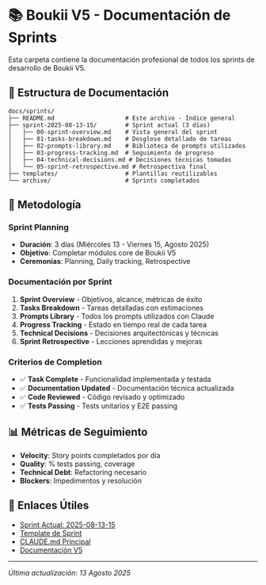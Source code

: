 # 📚 Boukii V5 - Documentación de Sprints

Esta carpeta contiene la documentación profesional de todos los sprints de desarrollo de Boukii V5.

## 📁 Estructura de Documentación

```
docs/sprints/
├── README.md                    # Este archivo - Índice general
├── sprint-2025-08-13-15/        # Sprint actual (3 días)
│   ├── 00-sprint-overview.md    # Vista general del sprint
│   ├── 01-tasks-breakdown.md    # Desglose detallado de tareas
│   ├── 02-prompts-library.md    # Biblioteca de prompts utilizados
│   ├── 03-progress-tracking.md  # Seguimiento de progreso
│   ├── 04-technical-decisions.md # Decisiones técnicas tomadas
│   └── 05-sprint-retrospective.md # Retrospectiva final
├── templates/                   # Plantillas reutilizables
└── archive/                     # Sprints completados
```

## 🎯 Metodología

### Sprint Planning
- **Duración**: 3 días (Miércoles 13 - Viernes 15, Agosto 2025)
- **Objetivo**: Completar módulos core de Boukii V5
- **Ceremonias**: Planning, Daily tracking, Retrospective

### Documentación por Sprint
1. **Sprint Overview** - Objetivos, alcance, métricas de éxito
2. **Tasks Breakdown** - Tareas detalladas con estimaciones
3. **Prompts Library** - Todos los prompts utilizados con Claude
4. **Progress Tracking** - Estado en tiempo real de cada tarea
5. **Technical Decisions** - Decisiones arquitectónicas y técnicas
6. **Sprint Retrospective** - Lecciones aprendidas y mejoras

### Criterios de Completion
- ✅ **Task Complete** - Funcionalidad implementada y testada
- ✅ **Documentation Updated** - Documentación técnica actualizada
- ✅ **Code Reviewed** - Código revisado y optimizado
- ✅ **Tests Passing** - Tests unitarios y E2E passing

## 📊 Métricas de Seguimiento

- **Velocity**: Story points completados por día
- **Quality**: % tests passing, coverage
- **Technical Debt**: Refactoring necesario
- **Blockers**: Impedimentos y resolución

## 🔗 Enlaces Útiles

- [Sprint Actual: 2025-08-13-15](./sprint-2025-08-13-15/00-sprint-overview.md)
- [Template de Sprint](./templates/sprint-template.md)
- [CLAUDE.md Principal](../CLAUDE.md)
- [Documentación V5](../v5-overview.md)

---
*Última actualización: 13 Agosto 2025*
